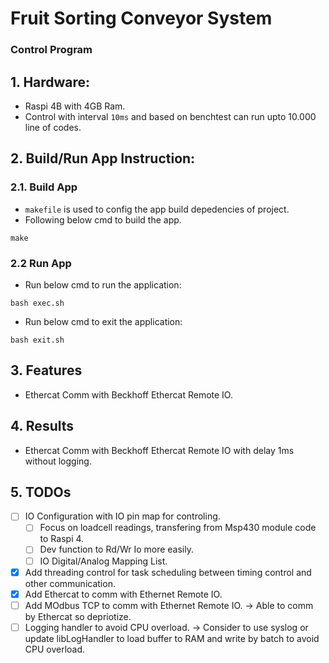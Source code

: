 # Fruit Sorting Conveyor System
### Control Program

## 1. Hardware:
- Raspi 4B with 4GB Ram.
- Control with interval `10ms` and based on benchtest can run upto 10.000 line of codes.

## 2. Build/Run App Instruction:
### 2.1. Build App
- `makefile` is used to config the app build depedencies of project.
- Following below cmd to build the app.
```
make
```
### 2.2 Run App
- Run below cmd to run the application:
```
bash exec.sh
```
- Run below cmd to exit the application:
```
bash exit.sh
```
## 3. Features
- Ethercat Comm with Beckhoff Ethercat Remote IO.

## 4. Results
- Ethercat Comm with Beckhoff Ethercat Remote IO with delay 1ms without logging.

## 5. TODOs
- [ ] IO Configuration with IO pin map for controling.
  - [ ] Focus on loadcell readings, transfering from Msp430 module code to Raspi 4.
  - [ ] Dev function to Rd/Wr Io more easily.
  - [ ] IO Digital/Analog Mapping List.
- [x] Add threading control for task scheduling between timing control and other communication.
- [x] Add Ethercat to comm with Ethernet Remote IO.
- [ ] Add MOdbus TCP to comm with Ethernet Remote IO. -> Able to comm by Ethercat so depriotize.
- [ ] Logging handler to avoid CPU overload. -> Consider to use syslog or update libLogHandler to load buffer to RAM and write by batch to avoid CPU overload.
